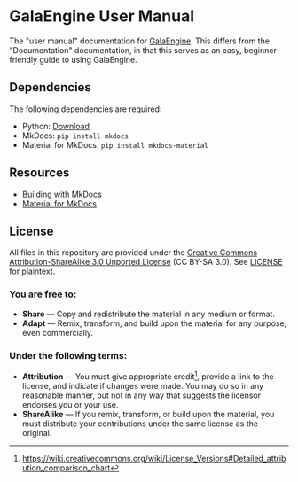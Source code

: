 # GalaEngine User Manual

The "user manual" documentation for [GalaEngine](https://galaengine.com/). This
differs from the "Documentation" documentation, in that this serves as an easy,
beginner-friendly guide to using GalaEngine.


## Dependencies

The following dependencies are required:
- Python: [Download](https://www.python.org/downloads/)
- MkDocs: `pip install mkdocs`
- Material for MkDocs: `pip install mkdocs-material`


## Resources

- [Building with MkDocs](https://www.mkdocs.org/getting-started/#building-the-site)
- [Material for MkDocs](https://squidfunk.github.io/mkdocs-material/)


## License

All files in this repository are provided under the [Creative Commons Attribution-ShareAlike 3.0 Unported License](https://creativecommons.org/licenses/by-sa/3.0/)
(CC BY-SA 3.0). See [LICENSE](/LICENSE) for plaintext.

### You are free to:

- **Share** — Copy and redistribute the material in any medium or format.
- **Adapt** — Remix, transform, and build upon the material for any purpose,
  even commercially. 

### Under the following terms:

- **Attribution** — You must give appropriate credit[^1], provide a link to the
  license, and indicate if changes were made. You may do so in any reasonable
  manner, but not in any way that suggests the licensor endorses you or your
  use.
- **ShareAlike** — If you remix, transform, or build upon the material, you
  must distribute your contributions under the same license as the original.

[^1]: https://wiki.creativecommons.org/wiki/License_Versions#Detailed_attribution_comparison_chart
